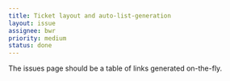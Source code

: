 ```yaml
---
title: Ticket layout and auto-list-generation
layout: issue
assignee: bwr
priority: medium
status: done
---
```


The issues page should be a table of links generated on-the-fly.
